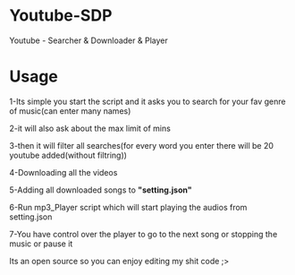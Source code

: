 # Youtube-SDP
Youtube - Searcher &amp; Downloader &amp; Player


# Usage
1-Its simple you start the script and it asks you to search for your fav genre of music(can enter many names)


2-it will also ask about the max limit of mins


3-then it will filter all searches(for every word you enter there will be 20 youtube added(without filtring))


4-Downloading all the videos


5-Adding all downloaded songs to **"setting.json"**


6-Run mp3_Player script which will start playing the audios from setting.json 


7-You have control over the player to go to the next song or stopping the music or pause it


Its an open source so you can enjoy editing my shit code ;>
